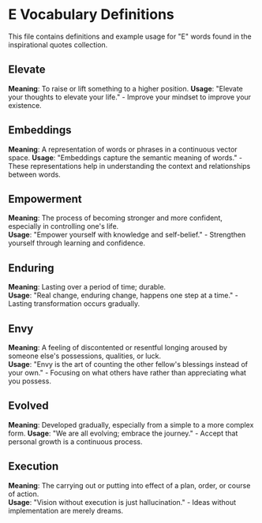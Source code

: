 # E Vocabulary Definitions

This file contains definitions and example usage for "E" words found in the inspirational quotes collection.

## Elevate

**Meaning**: To raise or lift something to a higher position.
**Usage**: "Elevate your thoughts to elevate your life." - Improve your mindset to improve your existence.

## Embeddings

**Meaning**: A representation of words or phrases in a continuous vector space.
**Usage**: "Embeddings capture the semantic meaning of words." - These representations help in understanding the context and relationships between words.

## Empowerment

**Meaning**: The process of becoming stronger and more confident, especially in controlling one's life.  
**Usage**: "Empower yourself with knowledge and self-belief." - Strengthen yourself through learning and confidence.

## Enduring

**Meaning**: Lasting over a period of time; durable.  
**Usage**: "Real change, enduring change, happens one step at a time." - Lasting transformation occurs gradually.

## Envy

**Meaning**: A feeling of discontented or resentful longing aroused by someone else's possessions, qualities, or luck.  
**Usage**: "Envy is the art of counting the other fellow's blessings instead of your own." - Focusing on what others have rather than appreciating what you possess.

## Evolved

**Meaning**: Developed gradually, especially from a simple to a more complex form.
**Usage**: "We are all evolving; embrace the journey." - Accept that personal growth is a continuous process.

## Execution

**Meaning**: The carrying out or putting into effect of a plan, order, or course of action.  
**Usage**: "Vision without execution is just hallucination." - Ideas without implementation are merely dreams.

